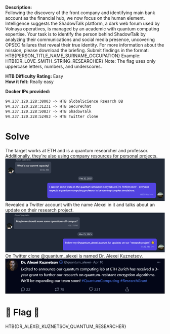 **Description:**    
Following the discovery of the front company and identifying main bank account as the financial hub, we now focus on the human element. Intelligence suggests the ShadowTalk platform, a dark web forum used by Volnaya operatives, is managed by an academic with quantum computing expertise. Your task is to identify the person behind ShadowTalk by analyzing their communications and social media presence, uncovering OPSEC failures that reveal their true identity. For more information about the mission, please download the briefing. Submit findings in the format: HTB{PERSON_TITLE_NAME_SURNAME_OCCUPATION} Example: HTB{DR_LOVE_SMITH_STRING_RESEARCHER} Note: The flag uses only uppercase letters, numbers, and underscores.

**HTB Difficulty Rating:** Easy   
**How it felt:** Really easy   

**Docker IPs provided:**   
```
94.237.120.228:38003 -> HTB GlobalScience Rsearch DB
94.237.120.228:31231 -> HTB SecureChat
94.237.120.228:50837 -> HTB ShadowTalk
94.237.120.228:52483 -> HTB Twitter clone
```
# Solve
The target works at ETH and is a quantum researcher and professor. Additionally, they're also using company resources for personal projects.   
![Working At ETH](Working_At_ETH.png)   
Revealed a Twitter account with the name Alexei in it and talks about an update on their research project.
![Twitter Account](Providing_First_Name.png)
On Twitter clone @quantum_alexei is named Dr. Alexei Kuznetsov.   
![Twitter Post](Twitter_Clone_Post.png)   
# 🏁 Flag 🏁   
HTB{DR_ALEXEI_KUZNETSOV_QUANTUM_RESEARCHER}
